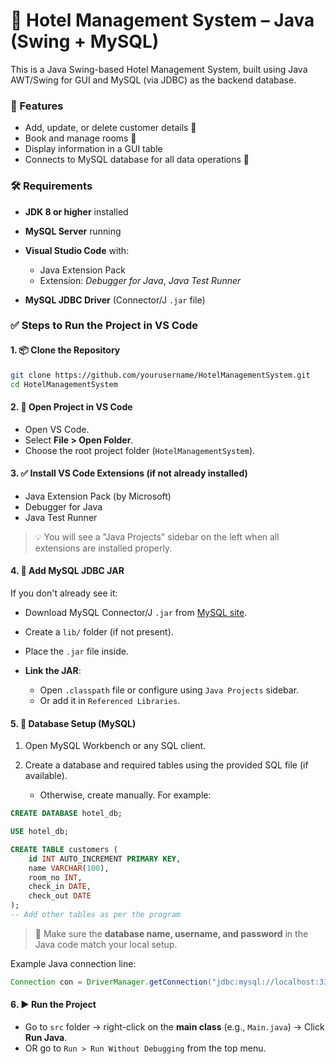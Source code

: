 # 📁 Hotel Management System – Java (Swing + MySQL)

This is a Java Swing-based Hotel Management System, built using Java AWT/Swing for GUI and MySQL (via JDBC) as the backend database.

### 📌 Features

* Add, update, or delete customer details 🧍
* Book and manage rooms 🏨
* Display information in a GUI table
* Connects to MySQL database for all data operations 💾

### 🛠 Requirements

* **JDK 8 or higher** installed
* **MySQL Server** running
* **Visual Studio Code** with:

  * Java Extension Pack
  * Extension: *Debugger for Java*, *Java Test Runner*
* **MySQL JDBC Driver** (Connector/J `.jar` file)

### ✅ Steps to Run the Project in VS Code

#### 1. 📦 Clone the Repository

```bash
git clone https://github.com/yourusername/HotelManagementSystem.git
cd HotelManagementSystem
```

#### 2. 📁 Open Project in VS Code

* Open VS Code.
* Select **File > Open Folder**.
* Choose the root project folder (`HotelManagementSystem`).

#### 3. ✅ Install VS Code Extensions (if not already installed)

* Java Extension Pack (by Microsoft)
* Debugger for Java
* Java Test Runner

> 💡 You will see a "Java Projects" sidebar on the left when all extensions are installed properly.

#### 4. 📌 Add MySQL JDBC JAR

If you don't already see it:

* Download MySQL Connector/J `.jar` from [MySQL site](https://dev.mysql.com/downloads/connector/j/).
* Create a `lib/` folder (if not present).
* Place the `.jar` file inside.
* **Link the JAR**:

  * Open `.classpath` file or configure using `Java Projects` sidebar.
  * Or add it in `Referenced Libraries`.

#### 5. 🔧 Database Setup (MySQL)

1. Open MySQL Workbench or any SQL client.
2. Create a database and required tables using the provided SQL file (if available).

   * Otherwise, create manually. For example:

```sql
CREATE DATABASE hotel_db;

USE hotel_db;

CREATE TABLE customers (
    id INT AUTO_INCREMENT PRIMARY KEY,
    name VARCHAR(100),
    room_no INT,
    check_in DATE,
    check_out DATE
);
-- Add other tables as per the program
```

> 🔑 Make sure the **database name, username, and password** in the Java code match your local setup.

Example Java connection line:

```java
Connection con = DriverManager.getConnection("jdbc:mysql://localhost:3306/hotel_db", "root", "your_password");
```

#### 6. ▶️ Run the Project

* Go to `src` folder → right-click on the **main class** (e.g., `Main.java`) → Click **Run Java**.
* OR go to `Run > Run Without Debugging` from the top menu.
